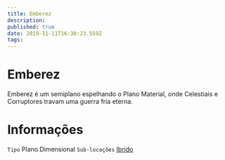 ```yaml
---
title: Emberez
description: 
published: true
date: 2019-11-11T16:30:23.559Z
tags: 
---
```


<!-- SUBTITLE: Visão geral sobre Emberez -->

# Emberez
Emberez é um semiplano espelhando o Plano Material, onde Celestiais e Corruptores travam uma guerra fria eterna.

# Informações
`Tipo` Plano Dimensional
`Sub-locações` [Ibrido](/lugares/emberez/ibrido#ibrido)
